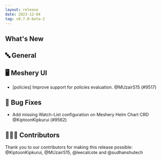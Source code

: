 ```yaml
---
layout: release
date: 2023-12-04
tag: v0.7.0-beta-2
---
```


## What's New
## 🔤 General
## 🖥 Meshery UI

- [policies] Improve support for policies evaluation. @MUzairS15 (#9517)

## 🐛 Bug Fixes

- Add missing Watch-List configuration on Meshery Helm Chart CRD @KiptoonKipkurui (#9562)

## 👨🏽‍💻 Contributors

Thank you to our contributors for making this release possible:
@KiptoonKipkurui, @MUzairS15, @leecalcote and @sudhanshutech
